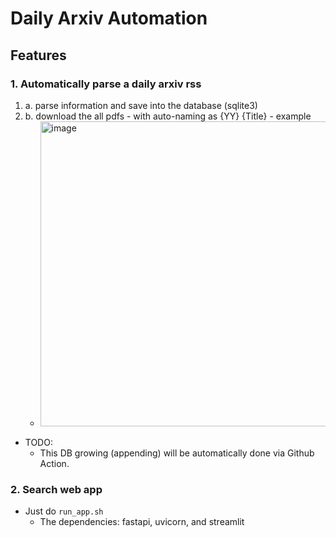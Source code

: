 # Daily Arxiv Automation
## Features 
### 1. Automatically parse a daily arxiv rss
  1. a. parse information and save into the database (sqlite3)
  2. b. download the all pdfs
    - with auto-naming as {YY} {Title}
    - example
      - <img width="488" alt="image" src="https://user-images.githubusercontent.com/14989535/221883912-90e6c89b-1b51-498a-b51b-969736575140.png">
  - TODO: 
    - This DB growing (appending) will be automatically done via Github Action.

### 2. Search web app
- Just do `run_app.sh` 
  - The dependencies: fastapi, uvicorn, and streamlit
